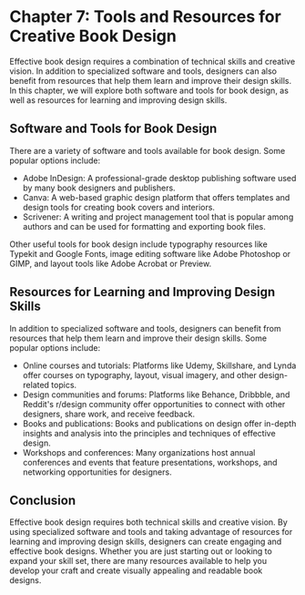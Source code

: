 Chapter 7: Tools and Resources for Creative Book Design
=======================================================

Effective book design requires a combination of technical skills and creative vision. In addition to specialized software and tools, designers can also benefit from resources that help them learn and improve their design skills. In this chapter, we will explore both software and tools for book design, as well as resources for learning and improving design skills.

Software and Tools for Book Design
----------------------------------

There are a variety of software and tools available for book design. Some popular options include:

* Adobe InDesign: A professional-grade desktop publishing software used by many book designers and publishers.
* Canva: A web-based graphic design platform that offers templates and design tools for creating book covers and interiors.
* Scrivener: A writing and project management tool that is popular among authors and can be used for formatting and exporting book files.

Other useful tools for book design include typography resources like Typekit and Google Fonts, image editing software like Adobe Photoshop or GIMP, and layout tools like Adobe Acrobat or Preview.

Resources for Learning and Improving Design Skills
--------------------------------------------------

In addition to specialized software and tools, designers can benefit from resources that help them learn and improve their design skills. Some popular options include:

* Online courses and tutorials: Platforms like Udemy, Skillshare, and Lynda offer courses on typography, layout, visual imagery, and other design-related topics.
* Design communities and forums: Platforms like Behance, Dribbble, and Reddit's r/design community offer opportunities to connect with other designers, share work, and receive feedback.
* Books and publications: Books and publications on design offer in-depth insights and analysis into the principles and techniques of effective design.
* Workshops and conferences: Many organizations host annual conferences and events that feature presentations, workshops, and networking opportunities for designers.

Conclusion
----------

Effective book design requires both technical skills and creative vision. By using specialized software and tools and taking advantage of resources for learning and improving design skills, designers can create engaging and effective book designs. Whether you are just starting out or looking to expand your skill set, there are many resources available to help you develop your craft and create visually appealing and readable book designs.
